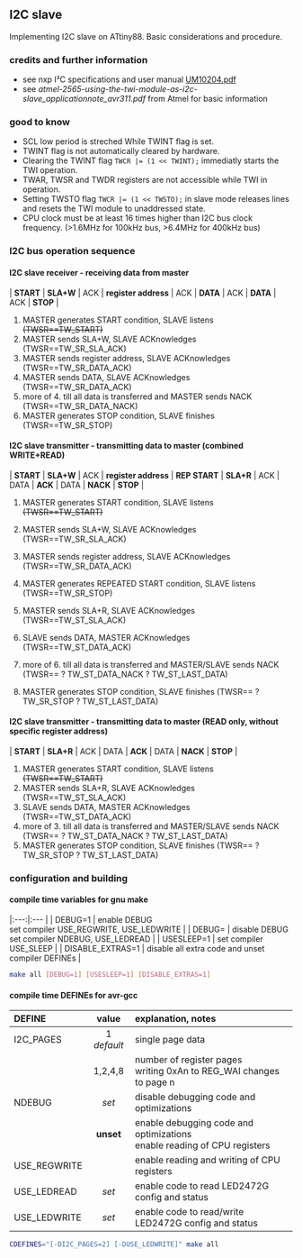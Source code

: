 ## I2C slave

Implementing I2C slave on ATtiny88.
Basic considerations and procedure.

### credits and further information

- see nxp I&sup2;C specifications and user manual [UM10204.pdf](http://www.nxp.com/documents/user_manual/UM10204.pdf)
- see _atmel-2565-using-the-twi-module-as-i2c-slave_applicationnote_avr311.pdf_ from Atmel for basic information

### good to know

- SCL low period is streched While TWINT flag is set.
- TWINT flag is not automatically cleared by hardware.
- Clearing the TWINT flag `TWCR |= (1 << TWINT);` immediatly starts the TWI operation.
- TWAR, TWSR and TWDR registers are not accessible while TWI in operation.
- Setting TWSTO flag `TWCR |= (1 << TWSTO);` in slave mode releases lines and resets the TWI module to unaddressed state.
- CPU clock must be at least 16 times higher than I2C bus clock frequency. (>1.6MHz for 100kHz bus, >6.4MHz for 400kHz bus)

### I2C bus operation sequence

#### I2C slave receiver - receiving data from master

| **START** | **SLA+W** | ACK | **register address** | ACK | **DATA** | ACK | **DATA** | ACK | **STOP** |

1. MASTER generates START condition, SLAVE listens ~~(TWSR==TW_START)~~
2. MASTER sends SLA+W, SLAVE ACKnowledges (TWSR==TW_SR_SLA_ACK)
3. MASTER sends register address, SLAVE ACKnowledges (TWSR==TW_SR_DATA_ACK)
4. MASTER sends DATA, SLAVE ACKnowledges (TWSR==TW_SR_DATA_ACK)
5. more of 4. till all data is transferred and MASTER sends NACK (TWSR==TW_SR_DATA_NACK)
6. MASTER generates STOP condition, SLAVE finishes (TWSR==TW_SR_STOP)

#### I2C slave transmitter - transmitting data to master (combined WRITE+READ)

| **START** | **SLA+W** | ACK | **register address** | **REP START** | **SLA+R** | ACK | DATA | **ACK** | DATA | **NACK** | **STOP** |

1. MASTER generates START condition, SLAVE listens ~~(TWSR==TW_START)~~
2. MASTER sends SLA+W, SLAVE ACKnowledges (TWSR==TW_SR_SLA_ACK)
3. MASTER sends register address, SLAVE ACKnowledges (TWSR==TW_SR_DATA_ACK)

4. MASTER generates REPEATED START condition, SLAVE listens (TWSR==TW_SR_STOP)

5. MASTER sends SLA+R, SLAVE ACKnowledges (TWSR==TW_ST_SLA_ACK)
6. SLAVE sends DATA, MASTER ACKnowledges (TWSR==TW_ST_DATA_ACK)
7. more of 6. till all data is transferred and MASTER/SLAVE sends NACK (TWSR== ? TW_ST_DATA_NACK ? TW_ST_LAST_DATA)
8. MASTER generates STOP condition, SLAVE finishes (TWSR== ? TW_SR_STOP ? TW_ST_LAST_DATA)

#### I2C slave transmitter - transmitting data to master (READ only, without specific register address)

| **START** | **SLA+R** | ACK | DATA | **ACK** | DATA | **NACK** | **STOP** |

1. MASTER generates START condition, SLAVE listens ~~(TWSR==TW_START)~~
2. MASTER sends SLA+R, SLAVE ACKnowledges (TWSR==TW_ST_SLA_ACK)
3. SLAVE sends DATA, MASTER ACKnowledges (TWSR==TW_ST_DATA_ACK)
4. more of 3. till all data is transferred and MASTER/SLAVE sends NACK (TWSR== ? TW_ST_DATA_NACK ? TW_ST_LAST_DATA)
5. MASTER generates STOP condition, SLAVE finishes (TWSR== ? TW_SR_STOP ? TW_ST_LAST_DATA)

### configuration and building

#### compile time variables for gnu make

|:---:|:--- |
| DEBUG=1 | enable DEBUG<br/>set compiler USE_REGWRITE, USE_LEDWRITE |
| DEBUG= | disable DEBUG<br/>set compiler NDEBUG, USE_LEDREAD |
| USESLEEP=1 | set compiler USE_SLEEP |
| DISABLE_EXTRAS=1 | disable all extra code and unset compiler DEFINEs |

```sh
make all [DEBUG=1] [USESLEEP=1] [DISABLE_EXTRAS=1]
```

#### compile time DEFINEs for avr-gcc

| **DEFINE** | **value** | **explanation, notes** |
|:--- |:---:|:--- |
| I2C_PAGES | 1 _default_ | single page data |
| | 1,2,4,8 | number of register pages<br/>writing 0xAn to REG_WAI changes to page n |
| NDEBUG | _set_ | disable debugging code and optimizations |
| | __unset__ | enable debugging code and optimizations<br/>enable reading of CPU registers |
| USE_REGWRITE | | enable reading and writing of CPU registers |
| USE_LEDREAD | _set_ | enable code to read LED2472G config and status |
| USE_LEDWRITE | _set_ | enable code to read/write LED2472G config and status |

```sh
CDEFINES="[-DI2C_PAGES=2] [-DUSE_LEDWRITE]" make all
```

